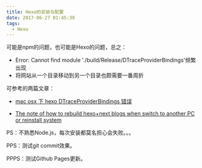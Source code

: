 ```yaml
---
title: Hexo的安装与配置
date: 2017-06-27 01:45:39
tags:
  - Hexo
---
```


可能是npm的问题，也可能是Hexo的问题，总之：

* Error: Cannot find module './build/Release/DTraceProviderBindings'频繁出现
* 将网站从一个目录移动到另一个目录也颇需要一番周折

可参考的两篇文章：

* [mac osx 下 hexo DTraceProviderBindings 错误](http://www.ixirong.com/2016/08/30/solve-hexo-not-found-problem/)

* [The note of how to rebuild hexo+next blogs when switch to another PC or reinstall system](https://absentm.github.io/2016/08/31/The-note-of-how-to-rebuild-hexo-next-blogs-when-switch-to-another-PC-or-reinstall-system/)

PS：不熟悉Node.js，每次安装都莫名担心会失败。。。

PPS：测试git commit效果。

PPPS：测试Github Pages更新。
